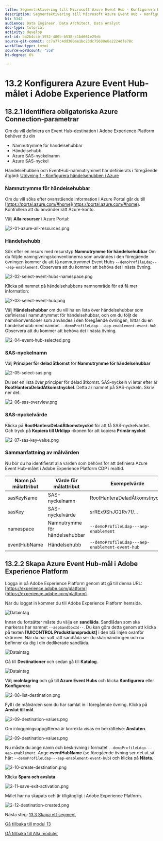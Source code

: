 ```yaml
---
title: Segmentaktivering till Microsoft Azure Event Hub - Konfigurera Event Hub RTCDP-målet i Adobe Experience Platform
description: Segmentaktivering till Microsoft Azure Event Hub - Konfigurera Event Hub RTCDP-målet i Adobe Experience Platform
kt: 5342
audience: Data Engineer, Data Architect, Data Analyst
doc-type: tutorial
activity: develop
exl-id: b42b4ccb-1952-480b-b538-c1bd661e29eb
source-git-commit: cc7a77c4dd380ae1bc23dc75608e8e2224dfe78c
workflow-type: tm+mt
source-wordcount: '558'
ht-degree: 0%

---
```


# 13.2 Konfigurera Azure Event Hub-målet i Adobe Experience Platform

## 13.2.1 Identifiera obligatoriska Azure Connection-parametrar

Om du vill definiera en Event Hub-destination i Adobe Experience Platform behöver du din

- Namnutrymme för händelsehubbar
- Händelsehubb
- Azure SAS-nyckelnamn
- Azure SAS-nyckel

Händelsehubben och EventHub-namnutrymmet har definierats i föregående åtgärd: [Utövning 1 - Konfigurera händelsehubben i Azure](./ex1.md)

### Namnutrymme för händelsehubbar

Om du vill söka efter ovanstående information i Azure Portal går du till [https://portal.azure.com/#home](https://portal.azure.com/#home). Kontrollera att du använder rätt Azure-konto.

Välj **Alla resurser** i Azure Portal:

![2-01-azure-all-resources.png](./images/2-01-azure-all-resources.png)

### Händelsehubb

Sök efter en resurs med resurstyp **Namnutrymme för händelsehubbar** Om du följde namngivningskonventionerna som användes i den föregående övningen kommer du att få namnutrymmet Event Hubs `--demoProfileLdap---aep-enablement`. Observera att du kommer att behöva det i nästa övning.

![2-02-select-event-hubs-namespace.png](./images/2-02-select-event-hubs-namespace.png)

Klicka på namnet på händelsehubbens namnområde för att få mer information:

![2-03-select-event-hub.png](./images/2-03-select-event-hub.png)

Välj **Händelsehubbar** om du vill ha en lista över händelsehubbar som definieras i namnutrymmet för händelsehubbar, och om du följt de namnkonventioner som användes i den föregående övningen, hittar du en händelsehubb med namnet `--demoProfileLdap---aep-enablement-event-hub`. Observera att du kommer att behöva det i nästa övning.

![2-04-event-hub-selected.png](./images/2-04-event-hub-selected.png)

### SAS-nyckelnamn

Välj **Principer för delad åtkomst** för **Namnutrymme för händelsehubbar**

![2-05-select-sas.png](./images/2-05-select-sas.png)

Du ser en lista över principer för delad åtkomst. SAS-nyckeln vi letar efter är **RootHanteraDeladÅtkomstnyckel**. Detta är namnet på SAS-nyckeln. Skriv ner det.

![2-06-sas-overview.png](./images/2-06-sas-overview.png)

### SAS-nyckelvärde

Klicka på **RootHanteraDeladÅtkomstnyckel** för att få SAS-nyckelvärdet. Och tryck på **Kopiera till Urklipp** -ikonen för att kopiera **Primär nyckel**:

![2-07-sas-key-value.png](./images/2-07-sas-key-value.png)

### Sammanfattning av målvärden

Nu bör du ha identifierat alla värden som behövs för att definiera Azure Event Hub-målet i Adobe Experience Platform CDP i realtid.

| Namn på målattribut | Värde för målattribut | Exempelvärde |
|---|---|---|
| sasKeyName | SAS-nyckelnamn | RootHanteraDeladÅtkomstnyckel |
| sasKey | SAS-nyckelvärde | srREx9ShJG1Rv7f/... |
| namespace | Namnutrymme för händelsehubbar | `--demoProfileLdap---aep-enablement` |
| eventHubName | Händelsehubb | `--demoProfileLdap---aep-enablement-event-hub` |

## 13.2.2 Skapa Azure Event Hub-mål i Adobe Experience Platform

Logga in på Adobe Experience Platform genom att gå till denna URL: [https://experience.adobe.com/platform](https://experience.adobe.com/platform).

När du loggat in kommer du till Adobe Experience Platform hemsida.

![Dataintag](../module2/images/home.png)

Innan du fortsätter måste du välja en **sandlåda**. Sandlådan som ska markeras har namnet ``--aepSandboxId--``. Du kan göra detta genom att klicka på texten **[!UICONTROL Produktionsprodukt]** i den blå linjen ovanför skärmen. När du har valt rätt sandlåda ser du skärmändringen och nu befinner du dig i din dedikerade sandlåda.

![Dataintag](../module2/images/sb1.png)

Gå till **Destinationer** och sedan gå till **Katalog**.

![Dataintag](./images/sb2a.png)

Välj **molnlagring** och gå till **Azure Event Hubs** och klicka **Konfigurera** eller **Konfigurera**:

![2-08-list-destination.png](./images/2-08-list-destinations.png)

Fyll i de målvärden som du har samlat in i föregående övning. Klicka på **Anslut till mål**.

![2-09-destination-values.png](./images/2-09-destination-values.png)

Om inloggningsuppgifterna är korrekta visas en bekräftelse: **Ansluten**.

![2-09-destination-values.png](./images/2-09-destination-valuesa.png)

Nu måste du ange namn och beskrivning i formatet `--demoProfileLdap---aep-enablement`. Ange **eventHubName** (se föregående övning ser det ut så här: `--demoProfileLdap---aep-enablement-event-hub`) och klicka på **Nästa**.

![2-10-create-destination.png](./images/2-10-create-destination.png)

Klicka **Spara och avsluta**.

![2-11-save-exit-activation.png](./images/2-11-save-exit-activation.png)

Målet har nu skapats och är tillgängligt i Adobe Experience Platform.

![2-12-destination-created.png](./images/2-12-destination-created.png)

Nästa steg: [13.3 Skapa ett segment](./ex3.md)

[Gå tillbaka till modul 13](./segment-activation-microsoft-azure-eventhub.md)

[Gå tillbaka till Alla moduler](./../../overview.md)
